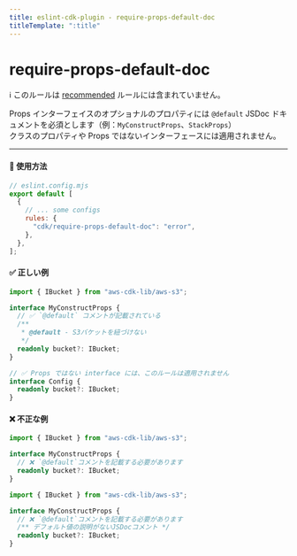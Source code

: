 ```yaml
---
title: eslint-cdk-plugin - require-props-default-doc
titleTemplate: ":title"
---
```


# require-props-default-doc

<div class="info-item">
  ℹ️ このルールは
  <a href="/ja/rules/#recommended-rules">recommended</a>
  ルールには含まれていません。
</div>

Props インターフェイスのオプショナルのプロパティには `@default` JSDoc ドキュメントを必須とします（例：`MyConstructProps`、`StackProps`）  
クラスのプロパティや Props ではないインターフェースには適用されません。

---

#### 🔧 使用方法

```js
// eslint.config.mjs
export default [
  {
    // ... some configs
    rules: {
      "cdk/require-props-default-doc": "error",
    },
  },
];
```

#### ✅ 正しい例

```ts
import { IBucket } from "aws-cdk-lib/aws-s3";

interface MyConstructProps {
  // ✅ `@default` コメントが記載されている
  /**
   * @default - S3バケットを紐づけない
   */
  readonly bucket?: IBucket;
}

// ✅ Props ではない interface には、このルールは適用されません
interface Config {
  readonly bucket?: IBucket;
}
```

#### ❌ 不正な例

```ts
import { IBucket } from "aws-cdk-lib/aws-s3";

interface MyConstructProps {
  // ❌ `@default`コメントを記載する必要があります
  readonly bucket?: IBucket;
}
```

```ts
import { IBucket } from "aws-cdk-lib/aws-s3";

interface MyConstructProps {
  // ❌ `@default`コメントを記載する必要があります
  /** デフォルト値の説明がないJSDocコメント */
  readonly bucket?: IBucket;
}
```
